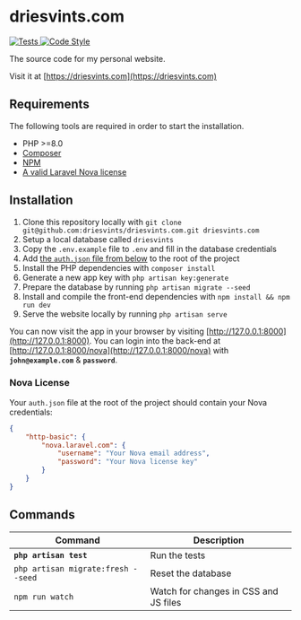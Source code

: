 # driesvints.com

<a href="https://github.com/driesvints/driesvints.com/actions?query=workflow%3ATests">
    <img src="https://github.com/driesvints/driesvints.com/workflows/Tests/badge.svg" alt="Tests">
</a>
<a href="https://github.styleci.io/repos/12023173">
    <img src="https://github.styleci.io/repos/12023173/shield?style=flat" alt="Code Style">
</a>

The source code for my personal website.

Visit it at [https://driesvints.com](https://driesvints.com)

## Requirements

The following tools are required in order to start the installation.

- PHP >=8.0
- [Composer](https://getcomposer.org/download/)
- [NPM](https://docs.npmjs.com/downloading-and-installing-node-js-and-npm)
- [A valid Laravel Nova license](https://nova.laravel.com)

## Installation

1. Clone this repository locally with `git clone git@github.com:driesvints/driesvints.com.git driesvints.com`
2. Setup a local database called `driesvints`
3. Copy the `.env.example` file to `.env` and fill in the database credentials
4. Add [the `auth.json` file from below](#nova-license) to the root of the project
5. Install the PHP dependencies with `composer install` 
6. Generate a new app key with `php artisan key:generate`
7. Prepare the database by running `php artisan migrate --seed` 
8. Install and compile the front-end dependencies with `npm install && npm run dev`
9. Serve the website locally by running `php artisan serve`

You can now visit the app in your browser by visiting [http://127.0.0.1:8000](http://127.0.0.1:8000). You can login into the back-end at [http://127.0.0.1:8000/nova](http://127.0.0.1:8000/nova) with **`john@example.com`** & **`password`**.

### Nova License

Your `auth.json` file at the root of the project should contain your Nova credentials:

```json
{
    "http-basic": {
        "nova.laravel.com": {
            "username": "Your Nova email address",
            "password": "Your Nova license key"
        }
    }
}
```

## Commands

Command | Description
--- | ---
**`php artisan test`** | Run the tests
`php artisan migrate:fresh --seed` | Reset the database
`npm run watch` | Watch for changes in CSS and JS files
